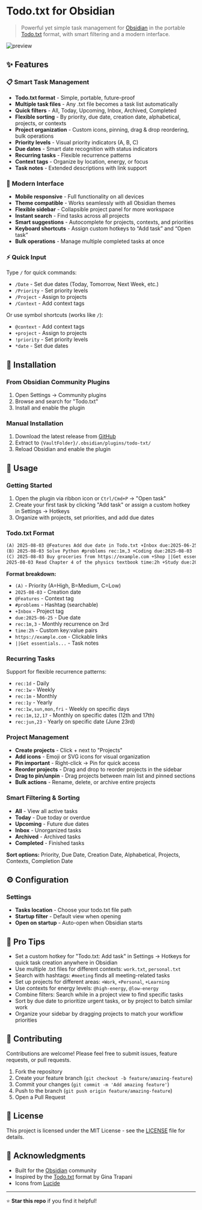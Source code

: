 # Todo.txt for Obsidian

> Powerful yet simple task management for [Obsidian](https://obsidian.md/) in the portable [Todo.txt](http://todotxt.org/) format, with smart filtering and a modern interface.

![preview](https://github.com/user-attachments/assets/51c5d77a-8830-4189-9b03-b53d2ca6486d)

## ✨ Features

### 📋 **Smart Task Management**
- **Todo.txt format** - Simple, portable, future-proof
- **Multiple task files** - Any .txt file becomes a task list automatically
- **Quick filters** - All, Today, Upcoming, Inbox, Archived, Completed
- **Flexible sorting** - By priority, due date, creation date, alphabetical, projects, or contexts
- **Project organization** - Custom icons, pinning, drag & drop reordering, bulk operations
- **Priority levels** - Visual priority indicators (A, B, C)
- **Due dates** - Smart date recognition with status indicators
- **Recurring tasks** - Flexible recurrence patterns
- **Context tags** - Organize by location, energy, or focus
- **Task notes** - Extended descriptions with link support

### 🚀 **Modern Interface**
- **Mobile responsive** - Full functionality on all devices
- **Theme compatible** - Works seamlessly with all Obsidian themes
- **Flexible sidebar** - Collapsible project panel for more workspace
- **Instant search** - Find tasks across all projects
- **Smart suggestions** - Autocomplete for projects, contexts, and priorities
- **Keyboard shortcuts** - Assign custom hotkeys to “Add task” and “Open task”
- **Bulk operations** - Manage multiple completed tasks at once

### ⚡ **Quick Input**
Type `/` for quick commands:
- `/Date` - Set due dates (Today, Tomorrow, Next Week, etc.)
- `/Priority` - Set priority levels
- `/Project` - Assign to projects  
- `/Context` - Add context tags

Or use symbol shortcuts (works like `/`):
- `@context` - Add context tags
- `+project` - Assign to projects
- `!priority` - Set priority levels
- `*date` - Set due dates

## 🔧 Installation

### From Obsidian Community Plugins
1. Open Settings → Community plugins
2. Browse and search for "Todo.txt"
3. Install and enable the plugin

### Manual Installation
1. Download the latest release from [GitHub](https://github.com/SearchMahmudul/obsidian-todo-txt/releases)
2. Extract to `{VaultFolder}/.obsidian/plugins/todo-txt/`
3. Reload Obsidian and enable the plugin

## 📖 Usage

### Getting Started
1. Open the plugin via ribbon icon or `Ctrl/Cmd+P` → "Open task"
2. Create your first task by clicking "Add task" or assign a custom hotkey in Settings → Hotkeys
3. Organize with projects, set priorities, and add due dates

### Todo.txt Format
```txt
(A) 2025-08-03 @Features Add due date in Todo.txt +Inbox due:2025-06-25
(B) 2025-08-03 Solve Python #problems rec:1m,3 +Coding due:2025-08-03
(C) 2025-08-03 Buy groceries from https://example.com +Shop ||Get essentials like milk, eggs, bread, and vegetables.
2025-08-03 Read Chapter 4 of the physics textbook time:2h +Study due:2025-08-18
```

**Format breakdown:**
- `(A)` - Priority (A=High, B=Medium, C=Low)
- `2025-08-03` - Creation date
- `@Features` - Context tag
- `#problems` - Hashtag (searchable)
- `+Inbox` - Project tag
- `due:2025-06-25` - Due date
- `rec:1m,3` - Monthly recurrence on 3rd
- `time:2h` - Custom key:value pairs
- `https://example.com` - Clickable links
- `||Get essentials...` - Task notes

### Recurring Tasks
Support for flexible recurrence patterns:
- `rec:1d` - Daily
- `rec:1w` - Weekly  
- `rec:1m` - Monthly
- `rec:1y` - Yearly
- `rec:1w,sun,mon,fri` - Weekly on specific days
- `rec:1m,12,17` - Monthly on specific dates (12th and 17th)
- `rec:jun,23` - Yearly on specific date (June 23rd)

### Project Management
- **Create projects** - Click + next to "Projects"
- **Add icons** - Emoji or SVG icons for visual organization
- **Pin important** - Right-click → Pin for quick access
- **Reorder projects** - Drag and drop to reorder projects in the sidebar
- **Drag to pin/unpin** - Drag projects between main list and pinned sections
- **Bulk actions** - Rename, delete, or archive entire projects

### Smart Filtering & Sorting
- **All** - View all active tasks
- **Today** - Due today or overdue
- **Upcoming** - Future due dates
- **Inbox** - Unorganized tasks
- **Archived** - Archived tasks
- **Completed** - Finished tasks

**Sort options:** Priority, Due Date, Creation Date, Alphabetical, Projects, Contexts, Completion Date

## ⚙️ Configuration

### Settings
- **Tasks location** - Choose your todo.txt file path
- **Startup filter** - Default view when opening
- **Open on startup** - Auto-open when Obsidian starts

## 🎯 Pro Tips

- Set a custom hotkey for "Todo.txt: Add task" in Settings → Hotkeys for quick task creation anywhere in Obsidian
- Use multiple .txt files for different contexts: `work.txt`, `personal.txt`
- Search with hashtags: `#meeting` finds all meeting-related tasks
- Set up projects for different areas: `+Work`, `+Personal`, `+Learning`
- Use contexts for energy levels: `@high-energy`, `@low-energy`
- Combine filters: Search while in a project view to find specific tasks
- Sort by due date to prioritize urgent tasks, or by project to batch similar work
- Organize your sidebar by dragging projects to match your workflow priorities

## 🤝 Contributing

Contributions are welcome! Please feel free to submit issues, feature requests, or pull requests.

1. Fork the repository
2. Create your feature branch (`git checkout -b feature/amazing-feature`)
3. Commit your changes (`git commit -m 'Add amazing feature'`)
4. Push to the branch (`git push origin feature/amazing-feature`)
5. Open a Pull Request

## 📄 License

This project is licensed under the MIT License - see the [LICENSE](LICENSE) file for details.

## 🙏 Acknowledgments

- Built for the [Obsidian](https://obsidian.md/) community
- Inspired by the [Todo.txt](http://todotxt.org/) format by Gina Trapani
- Icons from [Lucide](https://lucide.dev/)

---

⭐ **Star this repo** if you find it helpful!
